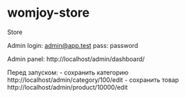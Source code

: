 # womjoy-store
Store

Admin login: admin@app.test pass: password

Admin panel: http://localhost/admin/dashboard/

Перед запуском: 
    - сохранить категорию http://localhost/admin/category/100/edit
    - сохранить товар http://localhost/admin/product/10000/edit

